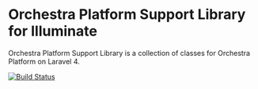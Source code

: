 Orchestra Platform Support Library for Illuminate
==============

Orchestra Platform Support Library is a collection of classes for Orchestra Platform on Laravel 4.
 
[![Build Status](https://travis-ci.org/orchestral/support.png?branch=master)](https://travis-ci.org/orchestral/support)

